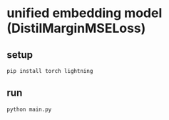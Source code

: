 # unified embedding model (DistilMarginMSELoss)

## setup

```shell
pip install torch lightning
```

## run

```shell
python main.py
```
